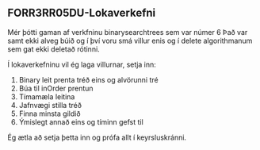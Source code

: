 ## FORR3RR05DU-Lokaverkefni
Mér þótti gaman af verkfninu binarysearchtrees sem var númer 6
Það var samt ekki alveg búið og í því voru smá villur enis og í delete algorithmanum sem gat ekki deletað rótinni.

Í lokaverkefninu vil ég laga villurnar, setja inn:
1. Binary leit prenta tréð eins og alvörunni tré
2. Búa til inOrder prentun
3. Tímamæla leitina
4. Jafnvægi stilla tréð
5. Finna minsta gildið 
6. Ýmislegt annað eins og tíminn gefst til 

Ég ætla að setja þetta inn og prófa allt í keyrsluskránni. 